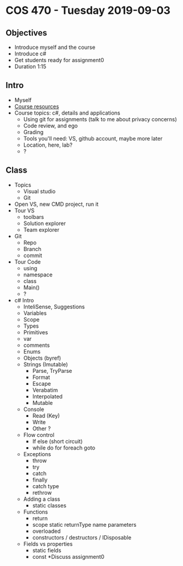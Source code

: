 # COS 470 - Tuesday 2019-09-03
## Objectives
* Introduce myself and the course
* Introduce c#
* Get students ready for assignment0
* Duration 1:15

## Intro
* Myself
* [Course resources](www.github.com/blackboxlogic/Cos470)
* Course topics: c#, details and applications
  * Using git for assignments (talk to me about privacy concerns)
  * Code review, and ego
  * Grading
  * Tools you'll need: VS, github account, maybe more later
  * Location, here, lab?
  * ?

## Class
* Topics
  * Visual studio
  * Git
* Open VS, new CMD project, run it
* Tour VS
  * toolbars
  * Solution explorer
  * Team explorer
* Git
  * Repo
  * Branch
  * commit
* Tour Code
  * using
  * namespace
  * class
  * Main()
  * ?
* c# Intro
  * InteliSense, Suggestions
  * Variables
  * Scope
  * Types
  * Primitives
  * var
  * comments
  * Enums
  * Objects (byref)
  * Strings (Imutable)
    * Parse, TryParse
	* Format
	* Escape
	* Verabatim
	* Interpolated
	* Mutable
  * Console
    * Read (Key)
	* Write
	* Other ?
  * Flow control
    * If else (short circuit)
	* while do for foreach goto
  * Exceptions
    * throw
	* try
	* catch
	* finally
	* catch type
	* rethrow
  * Adding a class
    * static classes
  * Functions
    * return
	* scope static returnType name parameters
	* overloaded
	* constructors / destructors / IDisposable
  * Fields vs properties
    * static fields
	* const
*Discuss assignment0
